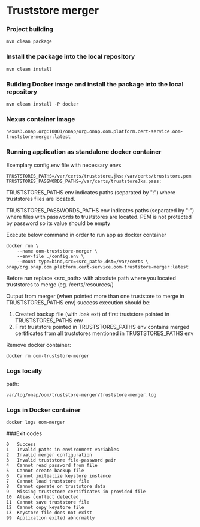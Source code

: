 # Truststore merger

### Project building
```
mvn clean package
```

### Install the package into the local repository
```
mvn clean install
```

### Building Docker image and  install the package into the local repository
```
mvn clean install -P docker
```

### Nexus container image
```
nexus3.onap.org:10001/onap/org.onap.oom.platform.cert-service.oom-truststore-merger:latest
```

### Running application as standalone docker container

Exemplary config.env file with necessary envs
```
TRUSTSTORES_PATHS=/var/certs/truststore.jks:/var/certs/truststore.pem
TRUSTSTORES_PASSWORDS_PATHS=/var/certs/truststoreJks.pass:
```
TRUSTSTORES_PATHS env indicates paths (separated by ":") where truststores files are located.

TRUSTSTORES_PASSWORDS_PATHS env indicates paths (separated by ":") where files with passwords to truststores are located.
PEM is not protected by password so its value should be empty

Execute below command in order to run app as docker container
```
docker run \
    --name oom-truststore-merger \
    --env-file ./config.env \
    --mount type=bind,src=<src_path>,dst=/var/certs \
onap/org.onap.oom.platform.cert-service.oom-truststore-merger:latest
```
Before run replace <src_path> with absolute path where you located truststores to merge (eg. /certs/resources/)

Output from merger (when pointed more than one truststore to merge in TRUSTSTORES_PATHS env) success execution should be:
1. Created backup file (with .bak ext) of first truststore pointed in TRUSTSTORES_PATHS env
2. First truststore pointed in TRUSTSTORES_PATHS env contains merged certificates from all truststores mentioned in TRUSTSTORES_PATHS env

Remove docker container:
```
docker rm oom-truststore-merger
```

### Logs locally

path:
```
var/log/onap/oom/truststore-merger/truststore-merger.log
```
### Logs in Docker container
```
docker logs oom-merger
```
###Exit codes
```
0   Success
1   Invalid paths in environment variables
2   Invalid merger configuration
3   Invalid truststore file-password pair
4   Cannot read password from file
5   Cannot create backup file
6   Cannot initialize keystore instance
7   Cannot load truststore file
8   Cannot operate on truststore data
9   Missing truststore certificates in provided file
10  Alias conflict detected
11  Cannot save truststore file
12  Cannot copy keystore file
13  Keystore file does not exist
99  Application exited abnormally
